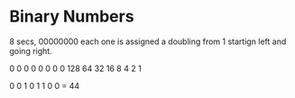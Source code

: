 # Binary Numbers

8 secs, 00000000 each one is assigned a doubling from 1 startign left and going right.

 0   0  0  0   0  0  0  0
128  64 32 16  8  4  2  1

 0   0  1  0   1  1  0  0  = 44
